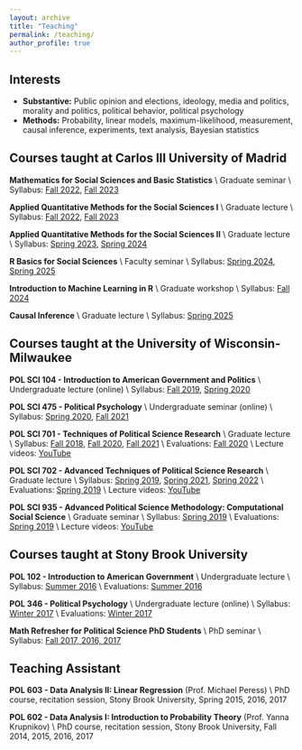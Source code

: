 ```yaml
---
layout: archive
title: "Teaching"
permalink: /teaching/
author_profile: true
---
```


## Interests

- **Substantive:** Public opinion and elections, ideology, media and politics, morality and politics, political behavior, political psychology
- **Methods:** Probability, linear models, maximum-likelihood, measurement, causal inference, experiments, text analysis, Bayesian statistics

## Courses taught at Carlos III University of Madrid

**Mathematics for Social Sciences and Basic Statistics** \\
Graduate seminar \\
Syllabus: [Fall 2022](../files/syllabi/MathCamp_2022.pdf), [Fall 2023](../files/syllabi/MathCamp_2023.pdf)

**Applied Quantitative Methods for the Social Sciences I** \\
Graduate lecture \\
Syllabus: [Fall 2022](../files/syllabi/AQMSS-I_2022.pdf), [Fall 2023](../files/syllabi/AQMSS-I_2023.pdf)

**Applied Quantitative Methods for the Social Sciences II** \\
Graduate lecture \\
Syllabus: [Spring 2023](../files/syllabi/AQMSS-II_2023.pdf), [Spring 2024](../files/syllabi/AQMSS-II_2024.pdf)

**R Basics for Social Sciences** \\
Faculty seminar \\
Syllabus: [Spring 2024](../files/syllabi/BasicR_Spring2024.pdf), [Spring 2025]()

**Introduction to Machine Learning in R** \\
Graduate workshop \\
Syllabus: [Fall 2024](../files/syllabi/MachineLearning_2024.pdf)

**Causal Inference** \\
Graduate lecture \\
Syllabus: [Spring 2025]()


## Courses taught at the University of Wisconsin-Milwaukee

**POL SCI 104 - Introduction to American Government and Politics** \\
Undergraduate lecture (online) \\
Syllabus: [Fall 2019](../files/syllabi/PolSci104_2019.pdf), [Spring 2020](../files/syllabi/PolSci104_2020.pdf)

**POL SCI 475 - Political Psychology** \\
Undergraduate seminar (online) \\
Syllabus: [Spring 2020](../files/syllabi/PolSci475_2020.pdf), [Fall 2021](../files/syllabi/PolSci475_2021.pdf)

**POL SCI 701 - Techniques of Political Science Research** \\
Graduate lecture \\
Syllabus: [Fall 2018](../files/syllabi/PolSci701_2018.pdf), [Fall 2020](../files/syllabi/PolSci701_2020.pdf), [Fall 2021](../files/syllabi/PolSci701_2021.pdf) \\
Evaluations: [Fall 2020](../files/syllabi/PolSci701_2020_Evals.pdf) \\
Lecture videos: [YouTube](https://www.youtube.com/playlist?list=PLD7BlzsBs5Z8CGcdZ0ztdOivAbS2C5MO3)

**POL SCI 702 - Advanced Techniques of Political Science Research** \\
Graduate lecture \\
Syllabus: [Spring 2019](../files/syllabi/PolSci702_2019.pdf), [Spring 2021](../files/syllabi/PolSci702_2021.pdf), [Spring 2022](../files/syllabi/PolSci702_2022.pdf) \\
Evaluations: [Spring 2019](../files/syllabi/PolSci702_2019_Evals.pdf) \\
Lecture videos: [YouTube](https://www.youtube.com/playlist?list=PLD7BlzsBs5Z_A9qD_FLjE1UbQawV0dFTT)

**POL SCI 935 - Advanced Political Science Methodology: Computational Social Science** \\
Graduate seminar \\
Syllabus: [Spring 2019](../files/syllabi/PolSci935_2020.pdf) \\
Evaluations: [Spring 2019](../files/syllabi/PolSci935_2020_Evals.pdf) \\
Lecture videos: [YouTube](https://www.youtube.com/playlist?list=PLD7BlzsBs5Z-u9z9pyJ2n3wIfOpXvbXMp)

## Courses taught at Stony Brook University

**POL 102 - Introduction to American Government** \\
Undergraduate lecture \\
Syllabus: [Summer 2016](../files/syllabi/POL102_2016.pdf) \\
Evaluations: [Summer 2016](../files/syllabi/POL102_2016_Evals.pdf)

**POL 346 - Political Psychology** \\
Undergraduate lecture (online) \\
Syllabus: [Winter 2017](../files/syllabi/POL346_2017.pdf) \\
Evaluations: [Winter 2017](../files/syllabi/POL346_2017_Evals.pdf)

**Math Refresher for Political Science PhD Students** \\
PhD seminar \\
Syllabus: [Fall 2017, 2016, 2017](../files/syllabi/mathcamp_syllabus.pdf)

## Teaching Assistant

**POL 603 - Data Analysis II: Linear Regression** (Prof. Michael Peress) \\
PhD course, recitation session, Stony Brook University, Spring 2015, 2016, 2017

**POL 602 - Data Analysis I: Introduction to Probability Theory** (Prof. Yanna Krupnikov) \\
PhD course, recitation session, Stony Brook University, Fall 2014, 2015, 2016, 2017